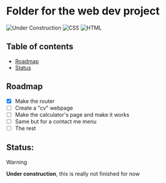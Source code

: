 # Folder for the web dev project

![Under Construction](https://img.shields.io/badge/Under%20Construction-red?style=flat)
![CSS](https://img.shields.io/badge/CSS-1572B6?logo=css3&logoColor=fff)
![HTML](https://img.shields.io/badge/HTML-%23E34F26.svg?logo=html5&logoColor=white)

## Table of contents
- [Roadmap](#Roadmap)
- [Status](#Status)

## Roadmap
- [x] Make the router
- [ ] Create a "cv" webpage
- [ ] Make the calculator's page and make it works
- [ ] Same but for a contact me menu
- [ ] The rest

## **Status:**
> [!Warning]
> **Under construction**, this is really not finished for now
